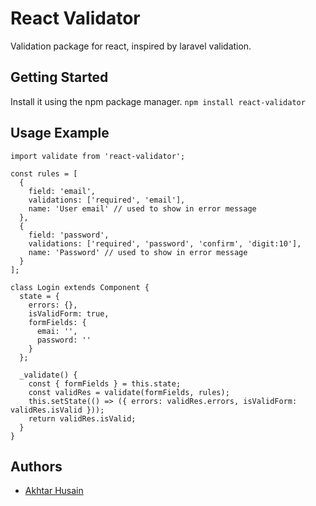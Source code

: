 # React Validator
Validation package for react, inspired by laravel validation.

## Getting Started
Install it using the npm package manager.
``` npm install react-validator ```

## Usage Example
```JS
import validate from 'react-validator';

const rules = [
  {
    field: 'email',
    validations: ['required', 'email'],
    name: 'User email' // used to show in error message
  },
  {
    field: 'password',
    validations: ['required', 'password', 'confirm', 'digit:10'],
    name: 'Password' // used to show in error message
  }
];

class Login extends Component {
  state = {
    errors: {},
    isValidForm: true,
    formFields: {
      emai: '',
      password: ''
    }
  };
  
  _validate() {
    const { formFields } = this.state;
    const validRes = validate(formFields, rules);
    this.setState(() => ({ errors: validRes.errors, isValidForm: validRes.isValid }));
    return validRes.isValid;
  }
}
```
## Authors
* [Akhtar Husain](https://github.com/akhtar-husain)

